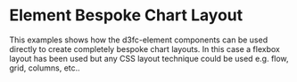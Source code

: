 # Element Bespoke Chart Layout
This examples shows how the d3fc-element components can be used directly to create completely bespoke chart layouts. In this case a flexbox layout has been used but any CSS layout technique could be used e.g. flow, grid, columns, etc..
